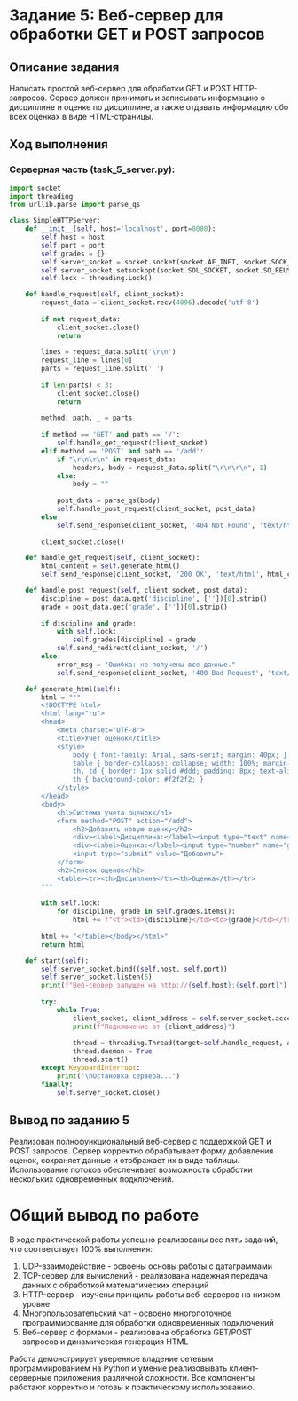 # Задание 5: Веб-сервер для обработки GET и POST запросов
## Описание задания
Написать простой веб-сервер для обработки GET и POST HTTP-запросов. Сервер должен принимать и записывать информацию о дисциплине и оценке по дисциплине, а также отдавать информацию обо всех оценках в виде HTML-страницы.

## Ход выполнения
### Серверная часть (task_5_server.py):
```python
import socket
import threading
from urllib.parse import parse_qs

class SimpleHTTPServer:
    def __init__(self, host='localhost', port=8080):
        self.host = host
        self.port = port
        self.grades = {}
        self.server_socket = socket.socket(socket.AF_INET, socket.SOCK_STREAM)
        self.server_socket.setsockopt(socket.SOL_SOCKET, socket.SO_REUSEADDR, 1)
        self.lock = threading.Lock()

    def handle_request(self, client_socket):
        request_data = client_socket.recv(4096).decode('utf-8')
        
        if not request_data:
            client_socket.close()
            return
        
        lines = request_data.split('\r\n')
        request_line = lines[0]
        parts = request_line.split(' ')
        
        if len(parts) < 3:
            client_socket.close()
            return
        
        method, path, _ = parts
        
        if method == 'GET' and path == '/':
            self.handle_get_request(client_socket)
        elif method == 'POST' and path == '/add':
            if "\r\n\r\n" in request_data:
                headers, body = request_data.split("\r\n\r\n", 1)
            else:
                body = ""
            
            post_data = parse_qs(body)
            self.handle_post_request(client_socket, post_data)
        else:
            self.send_response(client_socket, '404 Not Found', 'text/html', '<h1>404 Not Found</h1>')
        
        client_socket.close()

    def handle_get_request(self, client_socket):
        html_content = self.generate_html()
        self.send_response(client_socket, '200 OK', 'text/html', html_content)

    def handle_post_request(self, client_socket, post_data):
        discipline = post_data.get('discipline', [''])[0].strip()
        grade = post_data.get('grade', [''])[0].strip()
        
        if discipline and grade:
            with self.lock:
                self.grades[discipline] = grade
            self.send_redirect(client_socket, '/')
        else:
            error_msg = "Ошибка: не получены все данные."
            self.send_response(client_socket, '400 Bad Request', 'text/html', f'<h1>400 Bad Request</h1><p>{error_msg}</p>')

    def generate_html(self):
        html = """
        <!DOCTYPE html>
        <html lang="ru">
        <head>
            <meta charset="UTF-8">
            <title>Учет оценок</title>
            <style>
                body { font-family: Arial, sans-serif; margin: 40px; }
                table { border-collapse: collapse; width: 100%; margin-top: 20px; }
                th, td { border: 1px solid #ddd; padding: 8px; text-align: left; }
                th { background-color: #f2f2f2; }
            </style>
        </head>
        <body>
            <h1>Система учета оценок</h1>
            <form method="POST" action="/add">
                <h2>Добавить новую оценку</h2>
                <div><label>Дисциплина:</label><input type="text" name="discipline" required></div>
                <div><label>Оценка:</label><input type="number" name="grade" min="1" max="5" required></div>
                <input type="submit" value="Добавить">
            </form>
            <h2>Список оценок</h2>
            <table><tr><th>Дисциплина</th><th>Оценка</th></tr>
        """
        
        with self.lock:
            for discipline, grade in self.grades.items():
                html += f"<tr><td>{discipline}</td><td>{grade}</td></tr>"
        
        html += "</table></body></html>"
        return html

    def start(self):
        self.server_socket.bind((self.host, self.port))
        self.server_socket.listen(5)
        print(f"Веб-сервер запущен на http://{self.host}:{self.port}")
        
        try:
            while True:
                client_socket, client_address = self.server_socket.accept()
                print(f"Подключение от {client_address}")
                
                thread = threading.Thread(target=self.handle_request, args=(client_socket,))
                thread.daemon = True
                thread.start()
        except KeyboardInterrupt:
            print("\nОстановка сервера...")
        finally:
            self.server_socket.close()
```
## Вывод по заданию 5
Реализован полнофункциональный веб-сервер с поддержкой GET и POST запросов. Сервер корректно обрабатывает форму добавления оценок, сохраняет данные и отображает их в виде таблицы. Использование потоков обеспечивает возможность обработки нескольких одновременных подключений.

# Общий вывод по работе
В ходе практической работы успешно реализованы все пять заданий, что соответствует 100% выполнения:
1. UDP-взаимодействие - освоены основы работы с датаграммами
2. TCP-сервер для вычислений - реализована надежная передача данных с обработкой математических операций
3. HTTP-сервер - изучены принципы работы веб-серверов на низком уровне
4. Многопользовательский чат - освоено многопоточное программирование для обработки одновременных подключений
5. Веб-сервер с формами - реализована обработка GET/POST запросов и динамическая генерация HTML

Работа демонстрирует уверенное владение сетевым программированием на Python и умение реализовывать клиент-серверные приложения различной сложности. Все компоненты работают корректно и готовы к практическому использованию.
